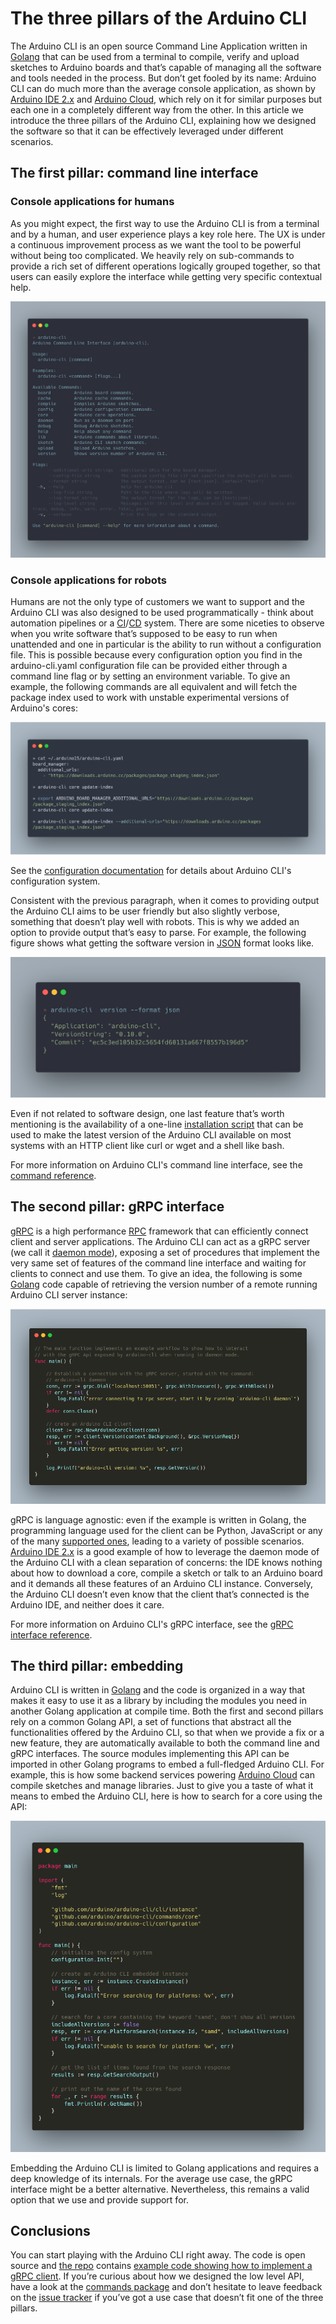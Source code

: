 # The three pillars of the Arduino CLI

The Arduino CLI is an open source Command Line Application written in [Golang] that can be used from a terminal to
compile, verify and upload sketches to Arduino boards and that’s capable of managing all the software and tools needed
in the process. But don’t get fooled by its name: Arduino CLI can do much more than the average console application, as
shown by [Arduino IDE 2.x][arduino ide 2.x] and [Arduino Cloud], which rely on it for similar purposes but each one in a
completely different way from the other. In this article we introduce the three pillars of the Arduino CLI, explaining
how we designed the software so that it can be effectively leveraged under different scenarios.

## The first pillar: command line interface

### Console applications for humans

As you might expect, the first way to use the Arduino CLI is from a terminal and by a human, and user experience plays a
key role here. The UX is under a continuous improvement process as we want the tool to be powerful without being too
complicated. We heavily rely on sub-commands to provide a rich set of different operations logically grouped together,
so that users can easily explore the interface while getting very specific contextual help.

![contextual help screenshot][]

### Console applications for robots

Humans are not the only type of customers we want to support and the Arduino CLI was also designed to be used
programmatically - think about automation pipelines or a [CI][continuous integration]/[CD][continuous deployment]
system. There are some niceties to observe when you write software that’s supposed to be easy to run when unattended and
one in particular is the ability to run without a configuration file. This is possible because every configuration
option you find in the arduino-cli.yaml configuration file can be provided either through a command line flag or by
setting an environment variable. To give an example, the following commands are all equivalent and will fetch the
package index used to work with unstable experimental versions of Arduino's cores:

![configuration methods screenshot][]

See the [configuration documentation] for details about Arduino CLI's configuration system.

Consistent with the previous paragraph, when it comes to providing output the Arduino CLI aims to be user friendly but
also slightly verbose, something that doesn’t play well with robots. This is why we added an option to provide output
that’s easy to parse. For example, the following figure shows what getting the software version in [JSON] format looks
like.

![JSON output screenshot][]

Even if not related to software design, one last feature that’s worth mentioning is the availability of a one-line
[installation script] that can be used to make the latest version of the Arduino CLI available on most systems with an
HTTP client like curl or wget and a shell like bash.

For more information on Arduino CLI's command line interface, see the [command reference].

## The second pillar: gRPC interface

[gRPC] is a high performance [RPC] framework that can efficiently connect client and server applications. The Arduino
CLI can act as a gRPC server (we call it [daemon mode]), exposing a set of procedures that implement the very same set
of features of the command line interface and waiting for clients to connect and use them. To give an idea, the
following is some [Golang] code capable of retrieving the version number of a remote running Arduino CLI server
instance:

![gRPC interface screenshot][]

gRPC is language agnostic: even if the example is written in Golang, the programming language used for the client can be
Python, JavaScript or any of the many [supported ones][grpc supported languages], leading to a variety of possible
scenarios. [Arduino IDE 2.x][arduino ide 2.x] is a good example of how to leverage the daemon mode of the Arduino CLI
with a clean separation of concerns: the IDE knows nothing about how to download a core, compile a sketch or talk to an
Arduino board and it demands all these features of an Arduino CLI instance. Conversely, the Arduino CLI doesn’t even
know that the client that’s connected is the Arduino IDE, and neither does it care.

For more information on Arduino CLI's gRPC interface, see the [gRPC interface reference].

## The third pillar: embedding

Arduino CLI is written in [Golang] and the code is organized in a way that makes it easy to use it as a library by
including the modules you need in another Golang application at compile time. Both the first and second pillars rely on
a common Golang API, a set of functions that abstract all the functionalities offered by the Arduino CLI, so that when
we provide a fix or a new feature, they are automatically available to both the command line and gRPC interfaces. The
source modules implementing this API can be imported in other Golang programs to embed a full-fledged Arduino CLI. For
example, this is how some backend services powering [Arduino Cloud] can compile sketches and manage libraries. Just to
give you a taste of what it means to embed the Arduino CLI, here is how to search for a core using the API:

![Go library interface screenshot][]

Embedding the Arduino CLI is limited to Golang applications and requires a deep knowledge of its internals. For the
average use case, the gRPC interface might be a better alternative. Nevertheless, this remains a valid option that we
use and provide support for.

## Conclusions

You can start playing with the Arduino CLI right away. The code is open source and [the repo][arduino cli repository]
contains [example code showing how to implement a gRPC client][grpc client example]. If you’re curious about how we
designed the low level API, have a look at the [commands package] and don’t hesitate to leave feedback on the [issue
tracker] if you’ve got a use case that doesn’t fit one of the three pillars.

[golang]: https://go.dev/
[arduino ide 2.x]: https://github.com/arduino/arduino-ide
[arduino cloud]: https://cloud.arduino.cc/home
[continuous integration]: https://en.wikipedia.org/wiki/Continuous_integration
[continuous deployment]: https://en.wikipedia.org/wiki/Continuous_deployment
[configuration documentation]: configuration.md
[json]: https://www.json.org
[installation script]: installation.md#use-the-install-script
[command reference]: commands/arduino-cli.md
[grpc]: https://grpc.io/
[rpc]: https://en.wikipedia.org/wiki/Remote_procedure_call
[daemon mode]: commands/arduino-cli_daemon.md
[grpc interface reference]: rpc/commands.md
[grpc supported languages]: https://grpc.io/docs/languages/
[arduino cli repository]: https://github.com/arduino/arduino-cli
[grpc client example]: https://github.com/arduino/arduino-cli/blob/master/rpc/internal/client_example
[commands package]: https://github.com/arduino/arduino-cli/tree/master/commands
[issue tracker]: https://github.com/arduino/arduino-cli/issues
[contextual help screenshot]: img/CLI_contextual_help_screenshot.png
[configuration methods screenshot]: img/CLI_configuration_methods_screenshot.png
[json output screenshot]: img/CLI_JSON_output_screenshot.png
[grpc interface screenshot]: img/CLI_gRPC_interface_screenshot.png
[go library interface screenshot]: img/CLI_Go_library_interface_screenshot.png
